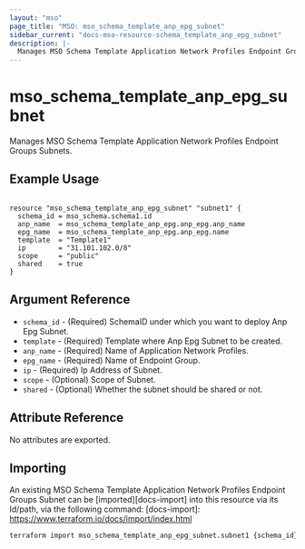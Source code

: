 ```yaml
---
layout: "mso"
page_title: "MSO: mso_schema_template_anp_epg_subnet"
sidebar_current: "docs-mso-resource-schema_template_anp_epg_subnet"
description: |-
  Manages MSO Schema Template Application Network Profiles Endpoint Groups Subnets.
---
```


# mso_schema_template_anp_epg_subnet #

Manages MSO Schema Template Application Network Profiles Endpoint Groups Subnets.

## Example Usage ##

```hcl

resource "mso_schema_template_anp_epg_subnet" "subnet1" {
  schema_id = mso_schema.schema1.id
  anp_name  = mso_schema_template_anp_epg.anp_epg.anp_name
  epg_name  = mso_schema_template_anp_epg.anp_epg.name
  template  = "Template1"
  ip        = "31.101.102.0/8"
  scope     = "public"
  shared    = true
}

```

## Argument Reference ##

* `schema_id` - (Required) SchemaID under which you want to deploy Anp Epg Subnet.
* `template` - (Required) Template where Anp Epg Subnet to be created.
* `anp_name` - (Required) Name of Application Network Profiles.
* `epg_name` - (Required) Name of Endpoint Group.
* `ip` - (Required) Ip Address of Subnet.
* `scope` - (Optional) Scope of Subnet.
* `shared` - (Optional) Whether the subnet should be shared or not.

## Attribute Reference ##

No attributes are exported.

## Importing ##

An existing MSO Schema Template Application Network Profiles Endpoint Groups Subnet can be [imported][docs-import] into this resource via its Id/path, via the following command: [docs-import]: <https://www.terraform.io/docs/import/index.html>

```bash
terraform import mso_schema_template_anp_epg_subnet.subnet1 {schema_id}/template/{template_name}/anp/{anp_name}/epg/{epg_name}/subnet/{ip}
```
